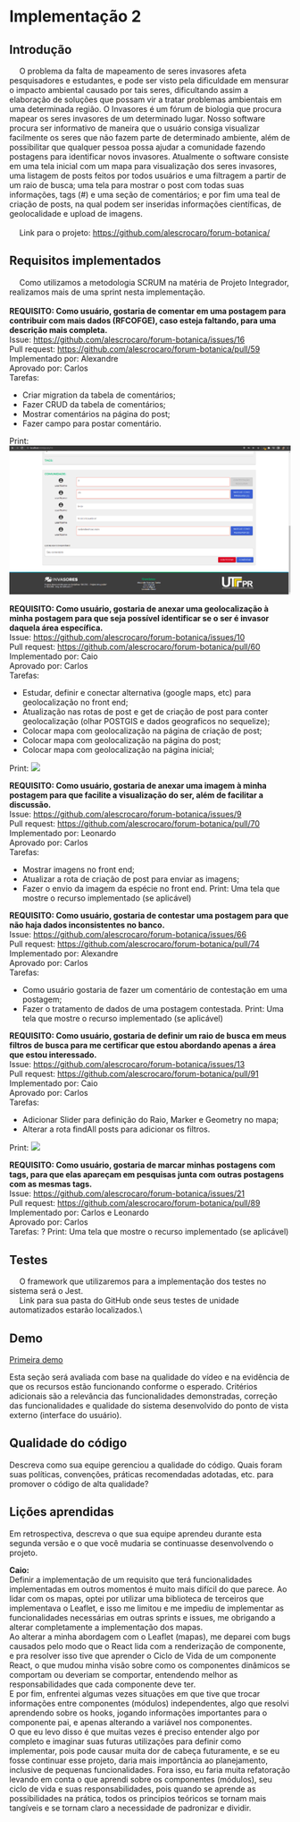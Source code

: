# Implementação 2 
 
##	Introdução
&emsp; O problema da falta de mapeamento de seres invasores afeta pesquisadores e estudantes, e pode ser visto pela dificuldade em mensurar o impacto ambiental causado por tais seres, dificultando assim a elaboração de soluções que possam vir a tratar problemas ambientais em uma determinada região. O Invasores é um fórum de biologia que procura mapear os seres invasores de um determinado lugar. Nosso software procura ser informativo de maneira que o usuário consiga visualizar facilmente os seres que não fazem parte de determinado ambiente, além de possibilitar que qualquer pessoa possa ajudar a comunidade fazendo postagens para identificar novos invasores. Atualmente o software consiste em uma tela inicial com um mapa para visualização dos seres invasores, uma listagem de posts feitos por todos usuários e uma filtragem a partir de um raio de busca; uma tela para mostrar o post com todas suas informações, tags (#) e uma seção de comentários; e por fim uma teal de criação de posts, na qual podem ser inseridas informações científicas, de geolocalidade e upload de imagens.
\
\
&emsp; Link para o projeto: https://github.com/alescrocaro/forum-botanica/
 
 
 
## Requisitos implementados
&emsp; Como utilizamos a metodologia SCRUM na matéria de Projeto Integrador, realizamos mais de uma sprint nesta implementação.\
\
**REQUISITO: Como usuário, gostaria de comentar em uma postagem para contribuir com mais dados (RFCOFGE), caso esteja faltando, para uma descrição mais completa.** \
Issue: https://github.com/alescrocaro/forum-botanica/issues/16 \
Pull request: https://github.com/alescrocaro/forum-botanica/pull/59 \
Implementado por: Alexandre\
Aprovado por: Carlos\
Tarefas: 
 - Criar migration da tabela de comentários;
 - Fazer CRUD da tabela de comentários;
 - Mostrar comentários na página do post;
 - Fazer campo para postar comentário.

Print: ![](./assets/prints/secao-comentarios.png)

**REQUISITO: Como usuário, gostaria de anexar uma geolocalização à minha postagem para que seja possível identificar se o ser é invasor daquela área específica.** \
Issue: https://github.com/alescrocaro/forum-botanica/issues/10 \
Pull request: https://github.com/alescrocaro/forum-botanica/pull/60 \
Implementado por: Caio\
Aprovado por: Carlos\
Tarefas: 
 - Estudar, definir e conectar alternativa (google maps, etc) para geolocalização no front end;
 - Atualização nas rotas de post e get de criação de post para conter geolocalização (olhar POSTGIS e dados geograficos no sequelize);
 - Colocar mapa com geolocalização na página de criação de post;
 - Colocar mapa com geolocalização na página do post;
 - Colocar mapa com geolocalização na página inicial;

Print: ![](https://i.imgur.com/mJIvv4Z.png)


**REQUISITO: Como usuário, gostaria de anexar uma imagem à minha postagem para que facilite a visualização do ser, além de facilitar a discussão.** \
Issue: https://github.com/alescrocaro/forum-botanica/issues/9 \
Pull request: https://github.com/alescrocaro/forum-botanica/pull/70 \
Implementado por: Leonardo\
Aprovado por: Carlos\
Tarefas: 
 - Mostrar imagens no front end;
 - Atualizar a rota de criação de post para enviar as imagens;
 - Fazer o envio da imagem da espécie no front end.
Print: Uma tela que mostre o recurso implementado (se aplicável)


**REQUISITO: Como usuário, gostaria de contestar uma postagem para que não haja dados inconsistentes no banco.** \
Issue: https://github.com/alescrocaro/forum-botanica/issues/66 \
Pull request: https://github.com/alescrocaro/forum-botanica/pull/74 \
Implementado por: Alexandre\
Aprovado por: Carlos\
Tarefas: 
 - Como usuário gostaria de fazer um comentário de contestação em uma postagem;
 - Fazer o tratamento de dados de uma postagem contestada.
Print: Uma tela que mostre o recurso implementado (se aplicável)


**REQUISITO: Como usuário, gostaria de definir um raio de busca em meus filtros de busca para me certificar que estou abordando apenas a área que estou interessado.** \
Issue: https://github.com/alescrocaro/forum-botanica/issues/13 \
Pull request: https://github.com/alescrocaro/forum-botanica/pull/91 \
Implementado por: Caio\
Aprovado por: Carlos\
Tarefas: 
 - Adicionar Slider para definição do Raio, Marker e Geometry no mapa;
 - Alterar a rota findAll posts para adicionar os filtros.

Print:  ![](https://imgur.com/elukDj7.png)


**REQUISITO: Como usuário, gostaria de marcar minhas postagens com tags, para que elas apareçam em pesquisas junta com outras postagens com as mesmas tags.** \
Issue: https://github.com/alescrocaro/forum-botanica/issues/21 \
Pull request: https://github.com/alescrocaro/forum-botanica/pull/89 \
Implementado por: Carlos e Leonardo\
Aprovado por: Carlos\
Tarefas: ?
Print: Uma tela que mostre o recurso implementado (se aplicável)



## Testes
&emsp; O framework que utilizaremos para a implementação dos testes no sistema será o Jest.\
&emsp; Link para sua pasta do GitHub onde seus testes de unidade automatizados estarão localizados.\
 
 
 
## Demo
[Primeira demo](https://youtu.be/WvbdLIZnVnI)
 
Esta seção será avaliada com base na qualidade do vídeo e na evidência de que os recursos estão funcionando conforme o esperado. Critérios adicionais são a relevância das funcionalidades demonstradas, correção das funcionalidades e qualidade do sistema desenvolvido do ponto de vista externo (interface do usuário).
 
 
 
##	Qualidade do código
Descreva como sua equipe gerenciou a qualidade do código. Quais foram suas políticas, convenções, práticas recomendadas adotadas, etc. para promover o código de alta qualidade? 
 
 
 
##	Lições aprendidas
Em retrospectiva, descreva o que sua equipe aprendeu durante esta segunda versão e o que você mudaria se continuasse desenvolvendo o projeto.

**Caio:** \
Definir a implementação de um requisito que terá funcionalidades implementadas em outros momentos é muito mais difícil do que parece. Ao lidar com os mapas, optei por utilizar uma biblioteca de terceiros que implementava o Leaflet, e isso me limitou e me impediu de implementar as funcionalidades necessárias em outras sprints e issues, me obrigando a alterar completamente a implementação dos mapas.\
Ao alterar a minha abordagem com o Leaflet (mapas), me deparei com bugs causados pelo modo que o React lida com a renderização de componente, e pra resolver isso tive que aprender o Ciclo de Vida de um componente React, o que mudou minha visão sobre como os componentes dinâmicos se comportam ou deveriam se comportar, entendendo melhor as responsabilidades que cada componente deve ter.\
E por fim, enfrentei algumas vezes situações em que tive que trocar informações entre componentes (módulos) independentes, algo que resolvi aprendendo sobre os hooks, jogando informações importantes para o componente pai, e apenas alterando a variável nos componentes.\
O que eu levo disso é que muitas vezes é preciso entender algo por completo e imaginar suas futuras utilizações para definir como implementar, pois pode causar muita dor de cabeça futuramente, e se eu fosse continuar esse projeto, daria mais importância ao planejamento, inclusive de pequenas funcionalidades. Fora isso, eu faria muita refatoração levando em conta o que aprendi sobre os componentes (módulos), seu ciclo de vida e suas responsabilidades, pois quando se aprende as possibilidades na prática, todos os principios teóricos se tornam mais tangíveis e se tornam claro a necessidade de padronizar e dividir.

